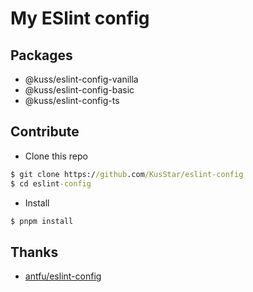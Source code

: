 # My ESlint config

## Packages

- @kuss/eslint-config-vanilla
- @kuss/eslint-config-basic
- @kuss/eslint-config-ts

## Contribute

- Clone this repo
```cmd
$ git clone https://github.com/KusStar/eslint-config
$ cd eslint-config
```

- Install
```cmd
$ pnpm install
```

## Thanks

* [antfu/eslint-config](https://github.com/antfu/eslint-config)
